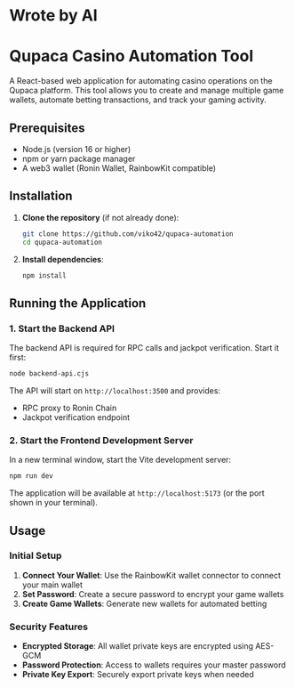 # Wrote by AI

# Qupaca Casino Automation Tool

A React-based web application for automating casino operations on the Qupaca platform. This tool allows you to create and manage multiple game wallets, automate betting transactions, and track your gaming activity.

## Prerequisites

- Node.js (version 16 or higher)
- npm or yarn package manager
- A web3 wallet (Ronin Wallet, RainbowKit compatible)

## Installation

1. **Clone the repository** (if not already done):
   ```bash
   git clone https://github.com/viko42/qupaca-automation
   cd qupaca-automation
   ```

2. **Install dependencies**:
   ```bash
   npm install
   ```

## Running the Application

### 1. Start the Backend API

The backend API is required for RPC calls and jackpot verification. Start it first:

```bash
node backend-api.cjs
```

The API will start on `http://localhost:3500` and provides:
- RPC proxy to Ronin Chain
- Jackpot verification endpoint

### 2. Start the Frontend Development Server

In a new terminal window, start the Vite development server:

```bash
npm run dev
```

The application will be available at `http://localhost:5173` (or the port shown in your terminal).

## Usage

### Initial Setup

1. **Connect Your Wallet**: Use the RainbowKit wallet connector to connect your main wallet
2. **Set Password**: Create a secure password to encrypt your game wallets
3. **Create Game Wallets**: Generate new wallets for automated betting

### Security Features

- **Encrypted Storage**: All wallet private keys are encrypted using AES-GCM
- **Password Protection**: Access to wallets requires your master password
- **Private Key Export**: Securely export private keys when needed

